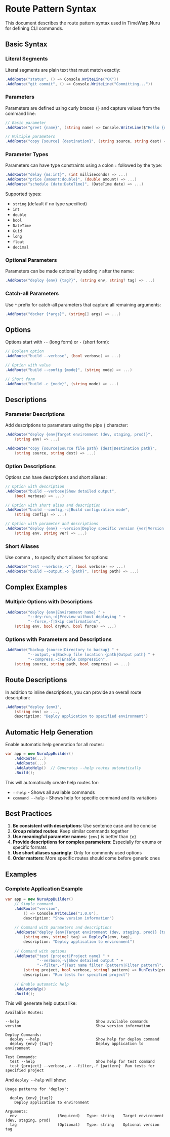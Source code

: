 # Route Pattern Syntax

This document describes the route pattern syntax used in TimeWarp.Nuru for defining CLI commands.

## Basic Syntax

### Literal Segments

Literal segments are plain text that must match exactly:

```csharp
.AddRoute("status", () => Console.WriteLine("OK"))
.AddRoute("git commit", () => Console.WriteLine("Committing..."))
```

### Parameters

Parameters are defined using curly braces `{}` and capture values from the command line:

```csharp
// Basic parameter
.AddRoute("greet {name}", (string name) => Console.WriteLine($"Hello {name}"))

// Multiple parameters
.AddRoute("copy {source} {destination}", (string source, string dest) => ...)
```

### Parameter Types

Parameters can have type constraints using a colon `:` followed by the type:

```csharp
.AddRoute("delay {ms:int}", (int milliseconds) => ...)
.AddRoute("price {amount:double}", (double amount) => ...)
.AddRoute("schedule {date:DateTime}", (DateTime date) => ...)
```

Supported types:
- `string` (default if no type specified)
- `int`
- `double`
- `bool`
- `DateTime`
- `Guid`
- `long`
- `float`
- `decimal`

### Optional Parameters

Parameters can be made optional by adding `?` after the name:

```csharp
.AddRoute("deploy {env} {tag?}", (string env, string? tag) => ...)
```

### Catch-all Parameters

Use `*` prefix for catch-all parameters that capture all remaining arguments:

```csharp
.AddRoute("docker {*args}", (string[] args) => ...)
```

## Options

Options start with `--` (long form) or `-` (short form):

```csharp
// Boolean option
.AddRoute("build --verbose", (bool verbose) => ...)

// Option with value
.AddRoute("build --config {mode}", (string mode) => ...)

// Short form
.AddRoute("build -c {mode}", (string mode) => ...)
```

## Descriptions

### Parameter Descriptions

Add descriptions to parameters using the pipe `|` character:

```csharp
.AddRoute("deploy {env|Target environment (dev, staging, prod)}", 
    (string env) => ...)

.AddRoute("copy {source|Source file path} {dest|Destination path}", 
    (string source, string dest) => ...)
```

### Option Descriptions

Options can have descriptions and short aliases:

```csharp
// Option with description
.AddRoute("build --verbose|Show detailed output", 
    (bool verbose) => ...)

// Option with short alias and description
.AddRoute("build --config,-c|Build configuration mode", 
    (string config) => ...)

// Option with parameter and descriptions
.AddRoute("deploy {env} --version|Deploy specific version {ver|Version tag}", 
    (string env, string ver) => ...)
```

### Short Aliases

Use comma `,` to specify short aliases for options:

```csharp
.AddRoute("test --verbose,-v", (bool verbose) => ...)
.AddRoute("build --output,-o {path}", (string path) => ...)
```

## Complex Examples

### Multiple Options with Descriptions

```csharp
.AddRoute("deploy {env|Environment name} " +
          "--dry-run,-d|Preview without deploying " +
          "--force,-f|Skip confirmations",
    (string env, bool dryRun, bool force) => ...)
```

### Options with Parameters and Descriptions

```csharp
.AddRoute("backup {source|Directory to backup} " +
          "--output,-o|Backup file location {path|Output path} " +
          "--compress,-c|Enable compression",
    (string source, string path, bool compress) => ...)
```

## Route Descriptions

In addition to inline descriptions, you can provide an overall route description:

```csharp
.AddRoute("deploy {env}", 
    (string env) => ...,
    description: "Deploy application to specified environment")
```

## Automatic Help Generation

Enable automatic help generation for all routes:

```csharp
var app = new NuruAppBuilder()
    .AddRoute(...)
    .AddRoute(...)
    .AddAutoHelp()  // Generates --help routes automatically
    .Build();
```

This will automatically create help routes for:
- `--help` - Shows all available commands
- `command --help` - Shows help for specific command and its variations

## Best Practices

1. **Be consistent with descriptions**: Use sentence case and be concise
2. **Group related routes**: Keep similar commands together
3. **Use meaningful parameter names**: `{env}` is better than `{e}`
4. **Provide descriptions for complex parameters**: Especially for enums or specific formats
5. **Use short aliases sparingly**: Only for commonly used options
6. **Order matters**: More specific routes should come before generic ones

## Examples

### Complete Application Example

```csharp
var app = new NuruAppBuilder()
    // Simple command
    .AddRoute("version", 
        () => Console.WriteLine("1.0.0"),
        description: "Show version information")
    
    // Command with parameters and descriptions
    .AddRoute("deploy {env|Target environment (dev, staging, prod)} {tag?|Optional version tag}",
        (string env, string? tag) => DeployTo(env, tag),
        description: "Deploy application to environment")
    
    // Command with options
    .AddRoute("test {project|Project name} " +
              "--verbose,-v|Show detailed output " +
              "--filter,-f|Test name filter {pattern|Filter pattern}",
        (string project, bool verbose, string? pattern) => RunTests(project, verbose, pattern),
        description: "Run tests for specified project")
    
    // Enable automatic help
    .AddAutoHelp()
    .Build();
```

This will generate help output like:

```
Available Routes:

--help                                  Show available commands
version                                 Show version information

Deploy Commands:
  deploy --help                         Show help for deploy command
  deploy {env} {tag?}                   Deploy application to environment

Test Commands:  
  test --help                           Show help for test command
  test {project} --verbose,-v --filter,-f {pattern}  Run tests for specified project
```

And `deploy --help` will show:

```
Usage patterns for 'deploy':

  deploy {env} {tag?}
    Deploy application to environment

Arguments:
  env                  (Required)   Type: string    Target environment (dev, staging, prod)
  tag                  (Optional)   Type: string    Optional version tag
```